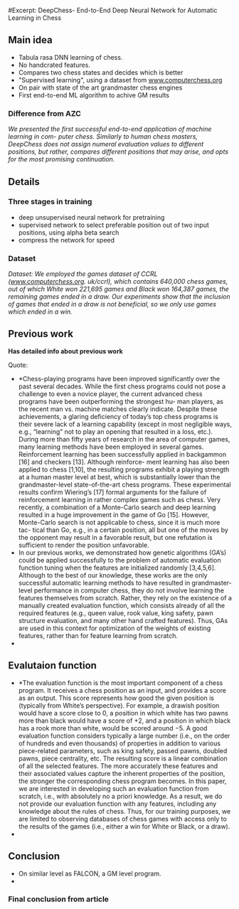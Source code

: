 
#Excerpt: DeepChess- End-to-End Deep Neural Network for Automatic Learning in Chess


## Main idea
- Tabula rasa DNN learning of chess. 
- No handcrated features.
- Compares two chess states and decides which is better
- "Supervised learning", using a dataset from www.computerchess.org
- On pair with state of the art grandmaster chess engines
- First end-to-end ML algorithm to achive GM results

### Difference from AZC
*We presented the first successful end-to-end application of machine learning in com- puter chess. Similarly to human chess masters, DeepChess does not assign numeral evaluation values to different positions, but rather, compares different positions that may arise, and opts for the most promising continuation.*

## Details
### Three stages in training
- 	deep unsupervised neural network for pretraining
-  supervised network to select preferable position out of two input positions, using alpha beta search
-  compress the network for speed

###	Dataset
*Dataset: We employed the games dataset of CCRL (www.computerchess.org. uk/ccrl), which contains 640,000 chess games, out of which White won 221,695 games and Black won 164,387 games, the remaining games ended in a draw. Our experiments show that the inclusion of games that ended in a draw is not beneficial, so we only use games which ended in a win.*


## Previous work
**Has detailed info about previous work**

Quote: 

* *Chess-playing programs have been improved significantly over the past several decades. While the first chess programs could not pose a challenge to even a novice player, the current advanced chess programs have been outperforming the strongest hu- man players, as the recent man vs. machine matches clearly indicate. Despite these achievements, a glaring deficiency of today’s top chess programs is their severe lack of a learning capability (except in most negligible ways, e.g., “learning” not to play an opening that resulted in a loss, etc.). During more than fifty years of research in the area of computer games, many learning methods have been employed in several games. Reinforcement learning has been successfully applied in backgammon [16] and checkers [13]. Although reinforce- ment learning has also been applied to chess [1,10], the resulting programs exhibit a playing strength at a human master level at best, which is substantially lower than the grandmaster-level state-of-the-art chess programs. These experimental results confirm Wiering’s [17] formal arguments for the failure of reinforcement learning in rather complex games such as chess. Very recently, a combination of a Monte-Carlo search and deep learning resulted in a huge improvement in the game of Go [15]. However, Monte-Carlo search is not applicable to chess, since it is much more tac- tical than Go, e.g., in a certain position, all but one of the moves by the opponent may result in a favorable result, but one refutation is sufficient to render the position unfavorable.
* In our previous works, we demonstrated how genetic algorithms (GA’s) could be applied successfully to the problem of automatic evaluation function tuning when the features are initialized randomly [3,4,5,6]. Although to the best of our knowledge, these works are the only successful automatic learning methods to have resulted in grandmaster-level performance in computer chess, they do not involve learning the features themselves from scratch. Rather, they rely on the existence of a manually created evaluation function, which consists already of all the required features (e.g., queen value, rook value, king safety, pawn structure evaluation, and many other hand crafted features). Thus, GAs are used in this context for optimization of the weights of existing features, rather than for feature learning from scratch.
*
## Evalutaion function
* *The evaluation function is the most important component of a chess program. It receives a chess position as an input, and provides a score as an output. This score represents how good the given position is (typically from White’s perspective). For example, a drawish position would have a score close to 0, a position in which white has two pawns more than black would have a score of +2, and a position in which black has a rook more than white, would be scored around −5. A good evaluation function considers typically a large number (i.e., on the order of hundreds and even thousands) of properties in addition to various piece-related parameters, such as king safety, passed pawns, doubled pawns, piece centrality, etc. The resulting score is a linear combination of all the selected features. The more accurately these features and their associated values capture the inherent properties of the position, the stronger the corresponding chess program becomes.
In this paper, we are interested in developing such an evaluation function from scratch, i.e., with absolutely no a priori knowledge. As a result, we do not provide our evaluation function with any features, including any knowledge about the rules of chess. Thus, for our training purposes, we are limited to observing databases of chess games with access only to the results of the games (i.e., either a win for White or Black, or a draw).
*	
	

## Conclusion

* On similar level as FALCON, a GM level program.
* 
### Final conclusion from article

